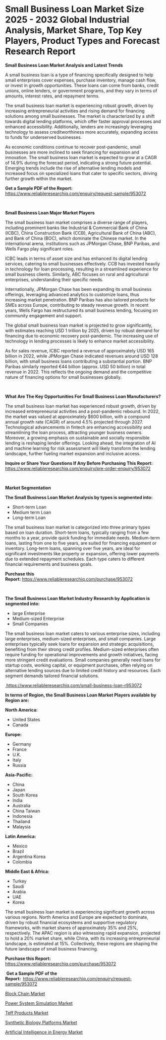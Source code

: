 <p><h1>Small Business Loan Market Size 2025 - 2032 Global Industrial Analysis, Market Share, Top Key Players, Product Types and Forecast Research Report</h1></p><p><strong>Small Business Loan Market Analysis and Latest Trends</strong></p>
<p><p>A small business loan is a type of financing specifically designed to help small enterprises cover expenses, purchase inventory, manage cash flow, or invest in growth opportunities. These loans can come from banks, credit unions, online lenders, or government programs, and they vary in terms of amounts, interest rates, and repayment terms.</p><p>The small business loan market is experiencing robust growth, driven by increasing entrepreneurial activities and rising demand for financing solutions among small businesses. The market is characterized by a shift towards digital lending platforms, which offer faster approval processes and enhanced accessibility. Additionally, lenders are increasingly leveraging technology to assess creditworthiness more accurately, expanding access to funds for underserved businesses.</p><p>As economic conditions continue to recover post-pandemic, small businesses are more inclined to seek financing for expansion and innovation. The small business loan market is expected to grow at a CAGR of 14.9% during the forecast period, indicating a strong future potential. Emerging trends include the rise of alternative lending models and increased focus on specialized loans that cater to specific sectors, driving further growth within the market.</p></p>
<p><strong>Get a Sample PDF of the Report:&nbsp;</strong> <a href="https://www.reliableresearchiq.com/enquiry/request-sample/953072?utm_campaign=114&utm_medium=2&utm_source=Github&utm_content=ia&utm_term=06032025&utm_id=small-business-loan">https://www.reliableresearchiq.com/enquiry/request-sample/953072</a></p>
<p>&nbsp;</p>
<p><strong>Small Business Loan Major Market Players</strong></p>
<p><p>The small business loan market comprises a diverse range of players, including prominent banks like Industrial & Commercial Bank of China (ICBC), China Construction Bank (CCB), Agricultural Bank of China (ABC), and Bank of China (BOC), which dominate the Chinese market. In the international arena, institutions such as JPMorgan Chase, BNP Paribas, and Wells Fargo play significant roles.</p><p>ICBC leads in terms of asset size and has enhanced its digital lending services, catering to small businesses effectively. CCB has invested heavily in technology for loan processing, resulting in a streamlined experience for small business clients. Similarly, ABC focuses on rural and agricultural enterprises, understanding their specific needs.</p><p>Internationally, JPMorgan Chase has been expanding its small business offerings, leveraging advanced analytics to customize loans, thus increasing market penetration. BNP Paribas has also tailored products for SMEs across Europe, contributing to steady revenue growth. In recent years, Wells Fargo has restructured its small business lending, focusing on community engagement and support.</p><p>The global small business loan market is projected to grow significantly, with estimates reaching USD 1 trillion by 2025, driven by robust demand for financing due to economic recovery post-pandemic. The increasing use of technology in lending processes is likely to enhance market accessibility.</p><p>As for sales revenue, ICBC reported a revenue of approximately USD 165 billion in 2022, while JPMorgan Chase indicated revenues around USD 128 billion, with small business loans contributing a substantial portion. BNP Paribas similarly reported €44 billion (approx. USD 50 billion) in total revenue in 2022. This reflects the ongoing demand and the competitive nature of financing options for small businesses globally.</p></p>
<p>&nbsp;</p>
<p><strong>What Are The Key Opportunities For Small Business Loan Manufacturers?</strong></p>
<p><p>The small business loan market has experienced robust growth, driven by increased entrepreneurial activities and a post-pandemic rebound. In 2022, the market was valued at approximately $600 billion, with a compound annual growth rate (CAGR) of around 4.5% projected through 2027. Technological advancements in fintech are enhancing accessibility and streamlining the loan process, attracting younger business owners. Moreover, a growing emphasis on sustainable and socially responsible lending is reshaping lender offerings. Looking ahead, the integration of AI and machine learning for risk assessment will likely transform the lending landscape, further fueling market expansion and inclusive access.</p></p>
<p><strong>Inquire or Share Your Questions If Any Before Purchasing This Report:</strong> <a href="https://www.reliableresearchiq.com/enquiry/pre-order-enquiry/953072?utm_campaign=114&utm_medium=2&utm_source=Github&utm_content=ia&utm_term=06032025&utm_id=small-business-loan">https://www.reliableresearchiq.com/enquiry/pre-order-enquiry/953072</a></p>
<p>&nbsp;</p>
<p><strong>Market Segmentation</strong></p>
<p><strong>The Small Business Loan Market Analysis by types is segmented into:</strong></p>
<p><ul><li>Short-term Loan</li><li>Medium term Loan</li><li>Long-term Loan</li></ul></p>
<p><p>The small business loan market is categorized into three primary types based on loan duration. Short-term loans, typically ranging from a few months to a year, provide quick funding for immediate needs. Medium-term loans, lasting from one to five years, are suited for financing equipment or inventory. Long-term loans, spanning over five years, are ideal for significant investments like property or expansion, offering lower payments due to extended repayment schedules. Each type caters to different financial requirements and business goals.</p></p>
<p><strong>Purchase this Report:&nbsp;</strong><a href="https://www.reliableresearchiq.com/purchase/953072?utm_campaign=114&utm_medium=2&utm_source=Github&utm_content=ia&utm_term=06032025&utm_id=small-business-loan">https://www.reliableresearchiq.com/purchase/953072</a></p>
<p>&nbsp;</p>
<p><strong>The Small Business Loan Market Industry Research by Application is segmented into:</strong></p>
<p><ul><li>large Enterprise</li><li>Medium-sized Enterprise</li><li>Small Companies</li></ul></p>
<p><p>The small business loan market caters to various enterprise sizes, including large enterprises, medium-sized enterprises, and small companies. Large enterprises typically seek loans for expansion and strategic acquisitions, benefiting from their strong credit profiles. Medium-sized enterprises often require funding for operational improvements and growth initiatives, facing more stringent credit evaluations. Small companies generally need loans for startup costs, working capital, or equipment purchases, often relying on alternative lending sources due to limited credit history and resources. Each segment demands tailored financial solutions.</p></p>
<p><a href="https://www.reliableresearchiq.com/small-business-loan-r953072?utm_campaign=114&utm_medium=2&utm_source=Github&utm_content=ia&utm_term=06032025&utm_id=small-business-loan">&nbsp;https://www.reliableresearchiq.com/small-business-loan-r953072</a></p>
<p><strong>In terms of Region, the Small Business Loan Market Players available by Region are:</strong></p>
<p>
    <p> <strong> North America: </strong>
        <ul>
            <li>United States</li>
            <li>Canada</li>
        </ul>
        </p> 
    <p> <strong> Europe: </strong>
        <ul>
            <li>Germany</li>
            <li>France</li>
            <li>U.K.</li>
            <li>Italy</li>
            <li>Russia</li>
        </ul>
        </p> 
    <p> <strong> Asia-Pacific: </strong>
        <ul>
            <li>China</li>
            <li>Japan</li>
            <li>South Korea</li>
            <li>India</li>
            <li>Australia</li>
            <li>China Taiwan</li>
            <li>Indonesia</li>
            <li>Thailand</li>
            <li>Malaysia</li>
        </ul>
        </p> 
    <p> <strong> Latin America: </strong>
        <ul>
            <li>Mexico</li>
            <li>Brazil</li>
            <li>Argentina Korea</li>
            <li>Colombia</li>
        </ul>
        </p> 
    <p> <strong> Middle East & Africa: </strong>
        <ul>
            <li>Turkey</li>
            <li>Saudi</li>
            <li>Arabia</li>
            <li>UAE</li>
            <li>Korea</li>
        </ul>
    </p>
    </p>
<p><p>The small business loan market is experiencing significant growth across various regions. North America and Europe are expected to dominate, driven by robust financial ecosystems and supportive regulatory frameworks, with market shares of approximately 35% and 25%, respectively. The APAC region is also witnessing rapid expansion, projected to hold a 20% market share, while China, with its increasing entrepreneurial landscape, is estimated at 15%. Collectively, these regions are shaping the future landscape of small business financing.</p></p>
<p><strong>Purchase this Report: </strong><a href="https://www.reliableresearchiq.com/purchase/953072?utm_campaign=114&utm_medium=2&utm_source=Github&utm_content=ia&utm_term=06032025&utm_id=small-business-loan">https://www.reliableresearchiq.com/purchase/953072</a></p>
<p>&nbsp;<strong>Get a Sample PDF of the Report:&nbsp;&nbsp;</strong><a href="https://www.reliableresearchiq.com/enquiry/request-sample/953072?utm_campaign=114&utm_medium=2&utm_source=Github&utm_content=ia&utm_term=06032025&utm_id=small-business-loan">https://www.reliableresearchiq.com/enquiry/request-sample/953072</a></p>
<p><strong></strong></p>
<p><p><a href="https://github.com/kavechoxo/Market-Research-Report-List-1/blob/main/block-chain-market.md?utm_campaign=114&utm_medium=2&utm_source=Github&utm_content=ia&utm_term=06032025&utm_id=small-business-loan">Block Chain Market</a></p><p><a href="https://github.com/boonegoicks7/Market-Research-Report-List-1/blob/main/power-system-simulation-market.md?utm_campaign=114&utm_medium=2&utm_source=Github&utm_content=ia&utm_term=06032025&utm_id=small-business-loan">Power System Simulation Market</a></p><p><a href="https://github.com/abuegalawixo/Market-Research-Report-List-1/blob/main/teff-products-market.md?utm_campaign=114&utm_medium=2&utm_source=Github&utm_content=ia&utm_term=06032025&utm_id=small-business-loan">Teff Products Market</a></p><p><a href="https://github.com/cernkomlkawi/Market-Research-Report-List-1/blob/main/synthetic-biology-platforms-market.md?utm_campaign=114&utm_medium=2&utm_source=Github&utm_content=ia&utm_term=06032025&utm_id=small-business-loan">Synthetic Biology Platforms Market</a></p><p><a href="https://github.com/gavalegeyndt26/Market-Research-Report-List-1/blob/main/artificial-intelligence-in-energy-market.md?utm_campaign=114&utm_medium=2&utm_source=Github&utm_content=ia&utm_term=06032025&utm_id=small-business-loan">Artificial Intelligence in Energy Market</a></p></p>
